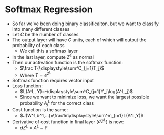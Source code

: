 # Softmax Regression
- So far we've been doing binary classificaiton, but we want to classify into many different classes
- Let $C$ be the number of classes
- The output layer will have $C$ units, each of which will output the probability of each class
    - We call this a softmax layer
- In the last layer, compute $Z^L$ as normal
- Then our activation function is the softmax function:
    - $\frac T{\displaystyle\sum^C_{j=1}T_j}$
    - Where $T=e^{Z^L}$
- Softmax function requires vector input
- Loss function:
    - $L(A^L, Y)=-\displaystyle\sum^C_{j=1}Y_j\log(A^L_j)$
    - Since we want to minimize loss, we want the largest possible probability $A^L_j$ for the correct class
- Cost function is the same:
    - $J(W^1,b^1,...)=\frac1m\displaystyle\sum^m_{i=1}L(A^L,Y)$
- Derivative of cost function in final layer ($dZ^L$) is now:
    - $dZ^L=A^L-Y$